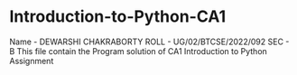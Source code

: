 # Introduction-to-Python-CA1 
Name - DEWARSHI CHAKRABORTY
ROLL - UG/02/BTCSE/2022/092
SEC - B
This file contain the Program solution of CA1 Introduction to Python Assignment 

